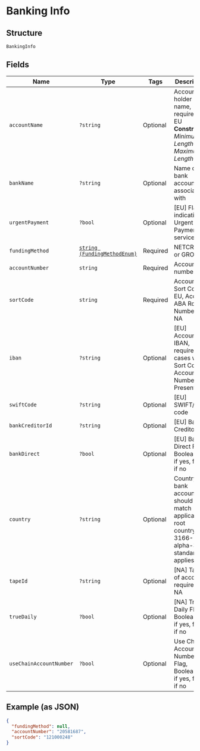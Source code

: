 
# Banking Info

## Structure

`BankingInfo`

## Fields

| Name | Type | Tags | Description | Getter | Setter |
|  --- | --- | --- | --- | --- | --- |
| `accountName` | `?string` | Optional | Account holder name, required in EU<br>**Constraints**: *Minimum Length*: `0`, *Maximum Length*: `50` | getAccountName(): ?string | setAccountName(?string accountName): void |
| `bankName` | `?string` | Optional | Name of bank account is associated with | getBankName(): ?string | setBankName(?string bankName): void |
| `urgentPayment` | `?bool` | Optional | [EU] Flag indicating Urgent Payments service | getUrgentPayment(): ?bool | setUrgentPayment(?bool urgentPayment): void |
| `fundingMethod` | [`string (FundingMethodEnum)`](../../doc/models/funding-method-enum.md) | Required | NETCREDIT or GROSS | getFundingMethod(): string | setFundingMethod(string fundingMethod): void |
| `accountNumber` | `string` | Required | Account number | getAccountNumber(): string | setAccountNumber(string accountNumber): void |
| `sortCode` | `string` | Required | Account Sort Code in EU, Account ABA Routing Number in NA | getSortCode(): string | setSortCode(string sortCode): void |
| `iban` | `?string` | Optional | [EU] Account IBAN, required in cases where Sort Code + Account Number not Present | getIban(): ?string | setIban(?string iban): void |
| `swiftCode` | `?string` | Optional | [EU] SWIFT/BIC code | getSwiftCode(): ?string | setSwiftCode(?string swiftCode): void |
| `bankCreditorId` | `?string` | Optional | [EU] Bank Creditor Id | getBankCreditorId(): ?string | setBankCreditorId(?string bankCreditorId): void |
| `bankDirect` | `?bool` | Optional | [EU]  Bank Direct Flag. Boolean true if yes, false if no | getBankDirect(): ?bool | setBankDirect(?bool bankDirect): void |
| `country` | `?string` | Optional | Country of bank account, should match application's root country, ISO 3166-1 alpha-3 standard applies | getCountry(): ?string | setCountry(?string country): void |
| `tapeId` | `?string` | Optional | [NA] Tape Id of account, required in NA | getTapeId(): ?string | setTapeId(?string tapeId): void |
| `trueDaily` | `?bool` | Optional | [NA] True Daily Flag. Boolean true if yes, false if no | getTrueDaily(): ?bool | setTrueDaily(?bool trueDaily): void |
| `useChainAccountNumber` | `?bool` | Optional | Use Chain Account Number Flag, Boolean true if yes, false if no | getUseChainAccountNumber(): ?bool | setUseChainAccountNumber(?bool useChainAccountNumber): void |

## Example (as JSON)

```json
{
  "fundingMethod": null,
  "accountNumber": "20581687",
  "sortCode": "121000248"
}
```

